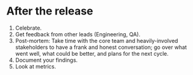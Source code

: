 # After the release  

1. Celebrate. 
2. Get feedback from other leads (Engineering, QA).
3. Post-mortem: Take time with the core team and heavily-involved stakeholders to have a frank and honest conversation; go over what went well, what could be better, and plans for the next cycle.
4. Document your findings.  
5. Look at metrics.